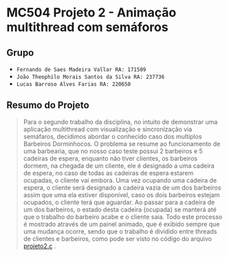 # MC504 Projeto 2 - Animação multithread com semáforos

## Grupo 
* `Fernando de Saes Madeira Vallar RA: 171509`
* `João Theophilo Morais Santos da Silva RA: 237736`
* `Lucas Barroso Alves Farias RA: 220650`

## Resumo do Projeto
> Para o segundo trabalho da disciplina, no intuito de demonstrar uma aplicação multithread com visualização e sincronização via semáfaros, decidimos abordar o conhecido caso dos multiplos Barbeiros Dorminhocos. O problema se resume ao funcionamento de uma barbearia, que no nosso caso teste possui 2 barbeiros e 5 cadeiras de espera, enquanto não tiver clientes, os barbeiros dormem, na chegada de um cliente, ele é designado a uma cadeira de espera, no caso de todas as cadeiras de espera estarem ocupadas, o cliente vai embora. Uma vez ocupando uma cadeira de espera, o cliente será designado a cadeira vazia de um dos barbeiros assim que uma ela estiver disponível, caso os dois barbeiros estejam ocupados, o cliente terá que aguardar. Ao passar para a cadeira de um dos barbeiros, o estado desta cadeira (ocupada) se manterá até que o trabalho do barbeiro acabe e o cliente saia. Todo este processo é mostrado através de um painel animado, que é exibido sempre que uma mudança ocorre, sendo que o trabalho é dividido entre threads de clientes e barbeiros, como pode ser visto no código do arquivo [projeto2.c](https://github.com/IucasF/trabalho2mc504/blob/main/projeto2.c) .
